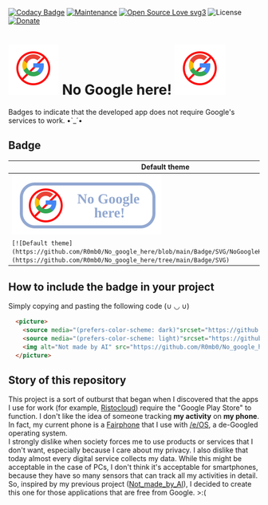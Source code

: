 [![Codacy Badge](https://app.codacy.com/project/badge/Grade/08b37640df6d46fc8b4f4c0cad778d6c)](https://app.codacy.com/gh/R0mb0/No_google_here/dashboard?utm_source=gh&utm_medium=referral&utm_content=&utm_campaign=Badge_grade)
[![Maintenance](https://img.shields.io/badge/Maintained%3F-yes-green.svg)](https://github.com/R0mb0/No_google_here)
[![Open Source Love svg3](https://badges.frapsoft.com/os/v3/open-source.svg?v=103)](https://github.com/R0mb0/No_google_here)
![License](https://img.shields.io/badge/license-CC0%201.0-blue.svg?style=plastic)
[![Donate](https://img.shields.io/badge/PayPal-Donate%20to%20Author-blue.svg)](http://paypal.me/R0mb0)

<h1>
  <picture>
    <img alt="Not AI" src="https://github.com/R0mb0/No_google_here/blob/main/ReadMeImgs/HTML_to_SVG.svg">
  </picture>
  No Google here!
  <picture>
    <img alt="Not AI" src="https://github.com/R0mb0/No_google_here/blob/main/ReadMeImgs/HTML_to_SVG.svg">
  </picture>
</h1>

Badges to indicate that the developed app does not require Google's services to work. •`_´•

## Badge

| Default theme  | Light theme | Dark theme |
| -------- | ------- | ------- |
| [![Default theme](https://github.com/R0mb0/No_google_here/blob/main/Badge/SVG/NoGoogleHereDefault.svg)](https://github.com/R0mb0/No_google_here/tree/main/Badge/SVG)  | [![Light theme](https://github.com/R0mb0/No_google_here/blob/main/Badge/SVG/NoGoogleHereLight.svg)](https://github.com/R0mb0/No_google_here/tree/main/Badge/SVG) | [![Dark theme](https://github.com/R0mb0/No_google_here/blob/main/Badge/SVG/NoGoogleHereDark.svg)](https://github.com/R0mb0/No_google_here/tree/main/Badge/SVG) |
| `[![Default theme](https://github.com/R0mb0/No_google_here/blob/main/Badge/SVG/NoGoogleHereDefault.svg)](https://github.com/R0mb0/No_google_here/tree/main/Badge/SVG)` | `[![Light theme](https://github.com/R0mb0/No_google_here/blob/main/Badge/SVG/NoGoogleHereLight.svg)](https://github.com/R0mb0/No_google_here/tree/main/Badge/SVG)` | `[![Dark theme](https://github.com/R0mb0/No_google_here/blob/main/Badge/SVG/NoGoogleHereDark.svg)](https://github.com/R0mb0/No_google_here/tree/main/Badge/SVG)` |

## How to include the badge in your project 

Simply copying and pasting the following code (∪ ◡ ∪)

```markdown
  <picture>
    <source media="(prefers-color-scheme: dark)"srcset="https://github.com/R0mb0/No_google_here/blob/main/Badge/SVG/NoGoogleHereDark.svg">
    <source media="(prefers-color-scheme: light)"srcset="https://github.com/R0mb0/No_google_here/blob/main/Badge/SVG/NoGoogleHereLight.svg">
    <img alt="Not made by AI" src="https://github.com/R0mb0/No_google_here/blob/main/Badge/SVG/NoGoogleHereDefault.svg">
  </picture>
```

## Story of this repository

This project is a sort of outburst that began when I discovered that the apps I use for work (for example, [Ristocloud](https://ristocloudgroup.com/)) require the "Google Play Store" to function. I don't like the idea of someone tracking **my activity** on **my phone**. In fact, my current phone is a [Fairphone](https://shop.fairphone.com/) that I use with [/e/OS](https://e.foundation/it/e-os/), a de-Googled operating system.  
I strongly dislike when society forces me to use products or services that I don't want, especially because I care about my privacy. I also dislike that today almost every digital service collects my data. While this might be acceptable in the case of PCs, I don't think it's acceptable for smartphones, because they have so many sensors that can track all my activities in detail.  
So, inspired by my previous project ([Not_made_by_AI](https://github.com/R0mb0/Not_made_by_AI)), I decided to create this one for those applications that are free from Google. >:(

